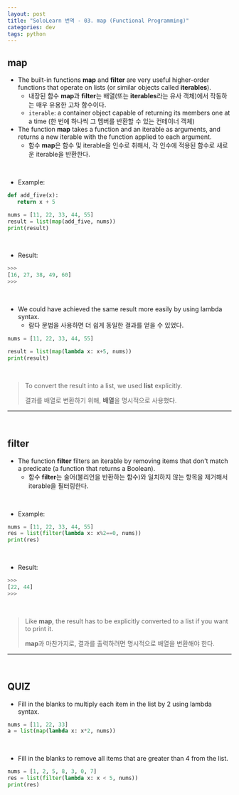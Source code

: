 ```yaml
---
layout: post
title: "SoloLearn 번역 - 03. map (Functional Programming)"
categories: dev
tags: python
---
```


## map

- The built-in functions **map** and **filter** are very useful higher-order functions that operate on lists (or similar objects called **iterables**).
  - 내장된 함수 **map**과 **filter**는 배열(또는 **iterables**라는 유사 객체)에서 작동하는 매우 유용한 고차 함수이다.
  - `iterable`: a container object capable of returning its members one at a time (한 번에 하나씩 그 멤버를 반환할 수 있는 컨테이너 객체)
- The function **map** takes a function and an iterable as arguments, and returns a new iterable with the function applied to each argument.
  - 함수 **map**은 함수 및 iterable을 인수로 취해서, 각 인수에 적용된 함수로 새로운 iterable을 반환한다.

<br>

- Example:

```python
def add_five(x):
   return x + 5

nums = [11, 22, 33, 44, 55]
result = list(map(add_five, nums))
print(result)
```

<br>

- Result:

```python
>>>
[16, 27, 38, 49, 60]
>>>
```

<br>

- We could have achieved the same result more easily by using lambda syntax.
  - 람다 문법을 사용하면 더 쉽게 동일한 결과를 얻을 수 있었다.

```python
nums = [11, 22, 33, 44, 55]

result = list(map(lambda x: x+5, nums))
print(result)
```

<br>

> To convert the result into a list, we used **list** explicitly.
>
> 결과를 배열로 변환하기 위해, **배열**을 명시적으로 사용했다.

------

<br>

## filter

- The function **filter** filters an iterable by removing items that don't match a predicate (a function that returns a Boolean).
  - 함수 **filter**는 술어(불리언을 반환하는 함수)와 일치하지 않는 항목을 제거해서 iterable을 필터링한다.

<br>

- Example:

```python
nums = [11, 22, 33, 44, 55]
res = list(filter(lambda x: x%2==0, nums))
print(res)
```

<br>

- Result:

```python
>>>
[22, 44]
>>>
```

<br>

> Like **map**, the result has to be explicitly converted to a list if you want to print it.
>
> **map**과 마찬가지로, 결과를 출력하려면 명시적으로 배열을 변환해야 한다.

------

<br>

## QUIZ

- Fill in the blanks to multiply each item in the list by 2 using lambda syntax.

```python
nums = [11, 22, 33]
a = list(map(lambda x: x*2, nums))
```

<br>

- Fill in the blanks to remove all items that are greater than 4 from the list.

```python
nums = [1, 2, 5, 8, 3, 0, 7]
res = list(filter(lambda x: x < 5, nums))
print(res)
```

<br>























































